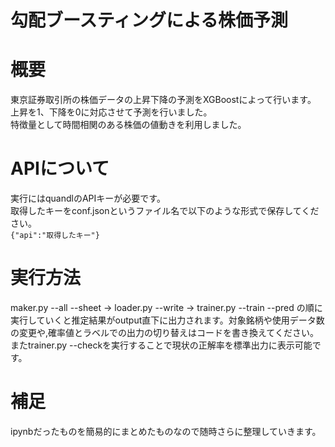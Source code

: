 # 勾配ブースティングによる株価予測 #
# 概要
東京証券取引所の株価データの上昇下降の予測をXGBoostによって行います。  
上昇を1、下降を0に対応させて予測を行いました。  
特徴量として時間相関のある株価の値動きを利用しました。  
# APIについて
実行にはquandlのAPIキーが必要です。  
取得したキーをconf.jsonというファイル名で以下のような形式で保存してください。  
`{"api":"取得したキー"}`
# 実行方法
maker.py --all --sheet -> loader.py --write -> trainer.py --train --pred の順に実行していくと推定結果がoutput直下に出力されます。対象銘柄や使用データ数の変更や,確率値とラベルでの出力の切り替えはコードを書き換えてください。またtrainer.py --checkを実行することで現状の正解率を標準出力に表示可能です。
# 補足
ipynbだったものを簡易的にまとめたものなので随時さらに整理していきます。
